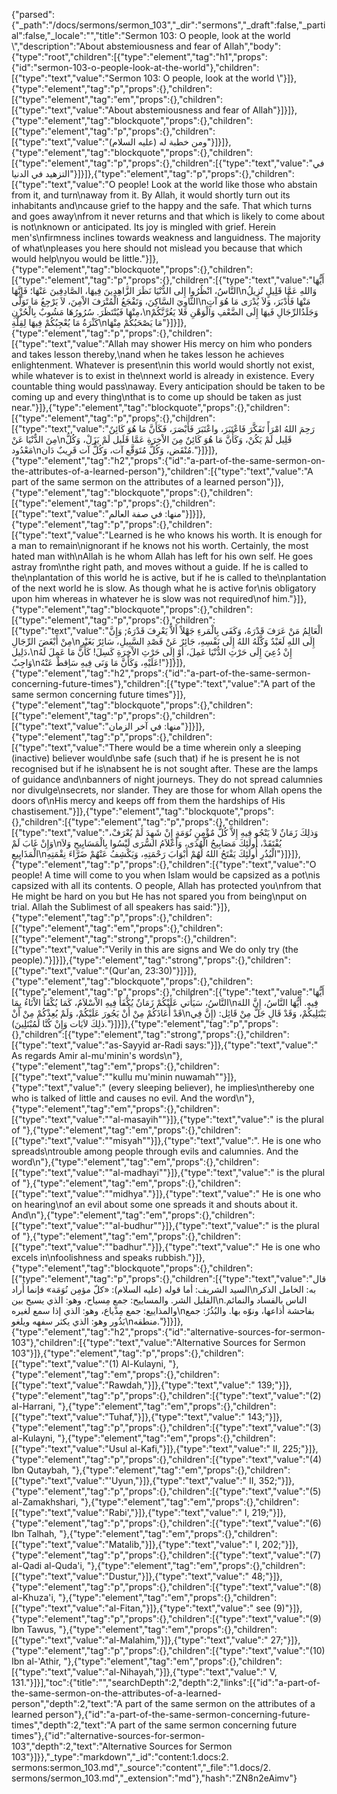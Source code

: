 {"parsed":{"_path":"/docs/sermons/sermon_103","_dir":"sermons","_draft":false,"_partial":false,"_locale":"","title":"Sermon 103:  O people, look at the world \\","description":"About abstemiousness and fear of Allah","body":{"type":"root","children":[{"type":"element","tag":"h1","props":{"id":"sermon-103-o-people-look-at-the-world"},"children":[{"type":"text","value":"Sermon 103:  O people, look at the world \\"}]},{"type":"element","tag":"p","props":{},"children":[{"type":"element","tag":"em","props":{},"children":[{"type":"text","value":"About abstemiousness and fear of Allah"}]}]},{"type":"element","tag":"blockquote","props":{},"children":[{"type":"element","tag":"p","props":{},"children":[{"type":"text","value":"ومن خطبة له (عليه السلام)"}]}]},{"type":"element","tag":"blockquote","props":{},"children":[{"type":"element","tag":"p","props":{},"children":[{"type":"text","value":"في التزهيد في الدنيا"}]}]},{"type":"element","tag":"p","props":{},"children":[{"type":"text","value":"O people! Look at the world like those who abstain from it, and turn\naway from it. By Allah, it would shortly turn out its inhabitants and\ncause grief to the happy and the safe. That which turns and goes away\nfrom it never returns and that which is likely to come about is not\nknown or anticipated. Its joy is mingled with grief. Herein men's\nfirmness inclines towards weakness and languidness. The majority of what\npleases you here should not mislead you because that which would help\nyou would be little."}]},{"type":"element","tag":"blockquote","props":{},"children":[{"type":"element","tag":"p","props":{},"children":[{"type":"text","value":"أَيُّهَا النَّاسُ، انْظُرُوا إِلى الدُّنْيَا نَظَرَ الزَّاهِدِينَ فِيهَا، الصَّادِفِينَ عَنْهَا؛ فَإِنَّهَا\nوَاللهِ عَمَّا قَلِيلٍ تُزِيلُ الثَّاوِيَ السَّاكِنَ، وَتَفْجَعُ الْمُتْرَفَ الاْمِنَ، لاَ يَرْجِعُ مَا تَوَلَّى\nمَنْهَا فَأَدْبَرَ، وَلاَ يُدْرَى مَا هُوَ آتٍ مِنْهَا فَيُنْتَظَرَ. سُرُورُهَا مَشُوبٌ بِالْحُزْنِ،\nوَجَلَدُالرِّجَالِ فَيهَا إِلَى الضَّعْفِ وَالْوَهْنِ فَلا يَغُرَّنَّكُمْ كَثْرَةُ مَا يُعْجِبُكُمْ فِيهَا لِقِلَّةِ\nمَا يَصْحَبُكُمْ مِنْهَا"}]}]},{"type":"element","tag":"p","props":{},"children":[{"type":"text","value":"Allah may shower His mercy on him who ponders and takes lesson thereby,\nand when he takes lesson he achieves enlightenment. Whatever is present\nin this world would shortly not exist, while whatever is to exist in the\nnext world is already in existence. Every countable thing would pass\naway. Every anticipation should be taken to be coming up and every thing\nthat is to come up should be taken as just near."}]},{"type":"element","tag":"blockquote","props":{},"children":[{"type":"element","tag":"p","props":{},"children":[{"type":"text","value":"رَحِمَ اللهُ امْرَأً تَفَكَّرَ فَاعْتَبَرَ، واعْتَبَرَ فَأَبْصَرَ، فَكَأَنَّ مَا هُوَ كَائِنٌ مِنَ الدٌّنْيَا عَنْ\nقَلِيل لَمْ يَكُنْ، وَكَأَنَّ مَا هُوَ كَائِنٌ مِنَ الاْخِرَةِ عَمَّا قَلَيل لَمْ يَزَلْ، وَكُلُّ مَعْدُود\nمُنْقَض، وَكُلُّ مُتَوَقَّع آت، وَكُلُّ آت قَرِيبٌ دَان."}]}]},{"type":"element","tag":"h2","props":{"id":"a-part-of-the-same-sermon-on-the-attributes-of-a-learned-person"},"children":[{"type":"text","value":"A part of the same sermon on the attributes of a learned person"}]},{"type":"element","tag":"blockquote","props":{},"children":[{"type":"element","tag":"p","props":{},"children":[{"type":"text","value":"منها: في صفة العالم"}]}]},{"type":"element","tag":"p","props":{},"children":[{"type":"text","value":"Learned is he who knows his worth. It is enough for a man to remain\nignorant if he knows not his worth. Certainly, the most hated man with\nAllah is he whom Allah has left for his own self. He goes astray from\nthe right path, and moves without a guide. If he is called to the\nplantation of this world he is active, but if he is called to the\nplantation of the next world he is slow. As though what he is active for\nis obligatory upon him whereas in whatever he is slow was not required\nof him."}]},{"type":"element","tag":"blockquote","props":{},"children":[{"type":"element","tag":"p","props":{},"children":[{"type":"text","value":"الْعَالِمُ مَنْ عَرَفَ قَدْرَهُ، وَكَفَى بِالْمَرءِ جَهْلاً أَلاَّ يَعْرِفَ قَدْرَهُ; وَإِنَّ مِنْ أَبْغَضَ الرِّجَالِ\nإِلَى اللهِ لَعَبْدٌ وَكَّلَهُ اللهُ إِلَى نَفْسِهِ، جَائِرٌ عَنْ قَصْدِ السَّبِيلِ، سَائِرٌ بَغَيْرِ دَلِيل،\nإِنْ دُعِيَ إِلَى حَرْثِ الدُّنْيَا عَمِلَ، أوْ إِلَى حَرْثِ الاْخِرَةِ كَسِلَ! كَأَنَّ مَا عَمِلَ لَهُ وَاجِبٌ\nعَلَيْهِ، وَكَأَنَّ مَا وَنَى فِيهِ سَاِقطٌ عَنْهُ!"}]}]},{"type":"element","tag":"h2","props":{"id":"a-part-of-the-same-sermon-concerning-future-times"},"children":[{"type":"text","value":"A part of the same sermon concerning future times"}]},{"type":"element","tag":"blockquote","props":{},"children":[{"type":"element","tag":"p","props":{},"children":[{"type":"text","value":"منها: في آخر الزمان"}]}]},{"type":"element","tag":"p","props":{},"children":[{"type":"text","value":"There would be a time wherein only a sleeping (inactive) believer would\nbe safe (such that) if he is present he is not recognised but if he is\nabsent he is not sought after. These are the lamps of guidance and\nbanners of night journeys. They do not spread calumnies nor divulge\nsecrets, nor slander. They are those for whom Allah opens the doors of\nHis mercy and keeps off from them the hardships of His chastisement."}]},{"type":"element","tag":"blockquote","props":{},"children":[{"type":"element","tag":"p","props":{},"children":[{"type":"text","value":"وَذلِكَ زَمَانٌ لاَ يَنْجُو فِيهِ إِلاَّ كُلُّ مٌؤْمِنٍ نُوَمَةٍ إِنْ شَهِدَ لَمْ يُعْرَفْ، وَإِنْ غَابَ لَمْ\nيُفْتَقَدْ، أُولَئِكَ مَصَابِيحُ الْهُدَى، وَأَعْلاَمُ السُّرَى لَيْسُوا بِالْمَسَايِيحِ وَلاَ الْمَذَايِيعِ\nالْبُذُرِ أُولَئِكَ يَفْتَحُ اللهُ لَهُمْ أَبْوَابَ رَحْمَتِهِ، وَيَكْشِفُ عَنْهُمْ ضَرَّاءَ نِقْمَتِهِ"}]}]},{"type":"element","tag":"p","props":{},"children":[{"type":"text","value":"O people! A time will come to you when Islam would be capsized as a pot\nis capsized with all its contents. O people, Allah has protected you\nfrom that He might be hard on you but He has not spared you from being\nput on trial. Allah the Sublimest of all speakers has said:"}]},{"type":"element","tag":"p","props":{},"children":[{"type":"element","tag":"em","props":{},"children":[{"type":"element","tag":"strong","props":{},"children":[{"type":"text","value":"Verily in this are signs and We do only try (the people)."}]}]},{"type":"element","tag":"strong","props":{},"children":[{"type":"text","value":"(Qur'an, 23:30)"}]}]},{"type":"element","tag":"blockquote","props":{},"children":[{"type":"element","tag":"p","props":{},"children":[{"type":"text","value":"أَيُّهَا النَّاسُ، سَيَأْتي عَلَيْكُمْ زَمَانٌ يُكْفَأُ فِيهِ الاْسْلاَمُ، كَمَا يُكْفَأُ الاْنَاءُ بِمَا\nفِيهِ. أَيُّهَا النَّاسُ، إِنَّ اللهَ قَدْ أَعَاذَكُمْ مِنْ أَنْ يَجُورَ عَلَيْكُمْ، وَلَمْ يُعِذْكُمْ مِنْ أَنْ\nيَبْتَلِيكُمْ، وَقَدْ قَالِ جَلَّ مِنْ قَائِل: (إِنَّ فِي ذلِكَ لاَيَات وَإِنْ كُنَّا لَمُبْتَلِينَ)."}]}]},{"type":"element","tag":"p","props":{},"children":[{"type":"element","tag":"strong","props":{},"children":[{"type":"text","value":"as-Sayyid ar-Radi says:"}]},{"type":"text","value":" As regards Amir al-mu'minin's words\n"},{"type":"element","tag":"em","props":{},"children":[{"type":"text","value":"\"kullu mu'minin nuwamah\""}]},{"type":"text","value":" (every sleeping believer), he implies\nthereby one who is talked of little and causes no evil. And the word\n"},{"type":"element","tag":"em","props":{},"children":[{"type":"text","value":"\"al-masayih\""}]},{"type":"text","value":" is the plural of "},{"type":"element","tag":"em","props":{},"children":[{"type":"text","value":"\"misyah\""}]},{"type":"text","value":". He is one who spreads\ntrouble among people through evils and calumnies. And the word\n"},{"type":"element","tag":"em","props":{},"children":[{"type":"text","value":"\"al-madhayi\""}]},{"type":"text","value":" is the plural of "},{"type":"element","tag":"em","props":{},"children":[{"type":"text","value":"\"midhya\"."}]},{"type":"text","value":" He is one who on hearing\nof an evil about some one spreads it and shouts about it. And\n"},{"type":"element","tag":"em","props":{},"children":[{"type":"text","value":"\"al-budhur\""}]},{"type":"text","value":" is the plural of "},{"type":"element","tag":"em","props":{},"children":[{"type":"text","value":"\"badhur\"."}]},{"type":"text","value":" He is one who excels in\nfoolishness and speaks rubbish."}]},{"type":"element","tag":"blockquote","props":{},"children":[{"type":"element","tag":"p","props":{},"children":[{"type":"text","value":"قال السيد الشريف: أما قوله (عليه السلام): «كلّ مؤمِن نُوَمَة» فإنما أَراد\nبه: الخامل الذكر القليل الشر. والمساييح: جمع مِسياح، وهو: الذي يسيح بين\nالناس بالفساد والنمائم. والمذاييع: جمع مِذْياع، وهو: الذي إذا سمع لغيره\nبفاحشة أذاعها، ونوّه بها. والبُذُرُ: جمع بَذُور وهو: الذي يكثر سفهه ويلغو\nمنطقه."}]}]},{"type":"element","tag":"h2","props":{"id":"alternative-sources-for-sermon-103"},"children":[{"type":"text","value":"Alternative Sources for Sermon 103"}]},{"type":"element","tag":"p","props":{},"children":[{"type":"text","value":"(1) Al-Kulayni, "},{"type":"element","tag":"em","props":{},"children":[{"type":"text","value":"Rawdah,"}]},{"type":"text","value":" 139;"}]},{"type":"element","tag":"p","props":{},"children":[{"type":"text","value":"(2) al-Harrani, "},{"type":"element","tag":"em","props":{},"children":[{"type":"text","value":"Tuhaf,"}]},{"type":"text","value":" 143;"}]},{"type":"element","tag":"p","props":{},"children":[{"type":"text","value":"(3) al-Kulayni, "},{"type":"element","tag":"em","props":{},"children":[{"type":"text","value":"Usul al-Kafi,"}]},{"type":"text","value":" II, 225;"}]},{"type":"element","tag":"p","props":{},"children":[{"type":"text","value":"(4) Ibn Qutaybah, "},{"type":"element","tag":"em","props":{},"children":[{"type":"text","value":"'Uyun,"}]},{"type":"text","value":" II, 352;"}]},{"type":"element","tag":"p","props":{},"children":[{"type":"text","value":"(5) al-Zamakhshari, "},{"type":"element","tag":"em","props":{},"children":[{"type":"text","value":"Rabi',"}]},{"type":"text","value":" I, 219;"}]},{"type":"element","tag":"p","props":{},"children":[{"type":"text","value":"(6) Ibn Talhah, "},{"type":"element","tag":"em","props":{},"children":[{"type":"text","value":"Matalib,"}]},{"type":"text","value":" I, 202;"}]},{"type":"element","tag":"p","props":{},"children":[{"type":"text","value":"(7) al-Qadi al-Quda'i, "},{"type":"element","tag":"em","props":{},"children":[{"type":"text","value":"Dustur,"}]},{"type":"text","value":" 48;"}]},{"type":"element","tag":"p","props":{},"children":[{"type":"text","value":"(8) al-Khuza'i, "},{"type":"element","tag":"em","props":{},"children":[{"type":"text","value":"al-Fitan,"}]},{"type":"text","value":" see (9)"}]},{"type":"element","tag":"p","props":{},"children":[{"type":"text","value":"(9) Ibn Tawus, "},{"type":"element","tag":"em","props":{},"children":[{"type":"text","value":"al-Malahim,"}]},{"type":"text","value":" 27;"}]},{"type":"element","tag":"p","props":{},"children":[{"type":"text","value":"(10) Ibn al-'Athir, "},{"type":"element","tag":"em","props":{},"children":[{"type":"text","value":"al-Nihayah,"}]},{"type":"text","value":" V, 131."}]}],"toc":{"title":"","searchDepth":2,"depth":2,"links":[{"id":"a-part-of-the-same-sermon-on-the-attributes-of-a-learned-person","depth":2,"text":"A part of the same sermon on the attributes of a learned person"},{"id":"a-part-of-the-same-sermon-concerning-future-times","depth":2,"text":"A part of the same sermon concerning future times"},{"id":"alternative-sources-for-sermon-103","depth":2,"text":"Alternative Sources for Sermon 103"}]}},"_type":"markdown","_id":"content:1.docs:2. sermons:sermon_103.md","_source":"content","_file":"1.docs/2. sermons/sermon_103.md","_extension":"md"},"hash":"ZN8n2eAimv"}